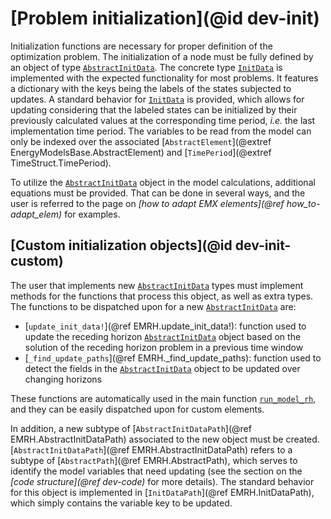 # [Problem initialization](@id dev-init)

Initialization functions are necessary for proper definition of the optimization problem.
The initialization of a node must be fully defined by an object of type [`AbstractInitData`](@ref).
The concrete type [`InitData`](@ref) is implemented with the expected functionality for most problems.
It features a dictionary with the keys being the labels of the states subjected to updates.
A standard behavior for [`InitData`](@ref) is provided, which allows for updating considering that the labeled states can be initialized by their previously calculated values at the corresponding time period, *i.e.* the last implementation time period.
The variables to be read from the model can only be indexed over the associated [`AbstractElement`](@extref EnergyModelsBase.AbstractElement) and [`TimePeriod`](@extref TimeStruct.TimePeriod).

To utilize the [`AbstractInitData`](@ref) object in the model calculations, additional equations must be provided.
That can be done in several ways, and the user is referred to the page on *[how to adapt EMX elements](@ref how_to-adapt_elem)* for examples.

## [Custom initialization objects](@id dev-init-custom)

The user that implements new [`AbstractInitData`](@ref) types must implement methods for the functions that process this object, as well as extra types.
The functions to be dispatched upon for a new [`AbstractInitData`](@ref) are:

- [`update_init_data!`](@ref EMRH.update_init_data!): function used to update the receding horizon [`AbstractInitData`](@ref) object based on the solution of the receding horizon problem in a previous time window
- [`_find_update_paths`](@ref EMRH._find_update_paths): function used to detect the fields in the [`AbstractInitData`](@ref) object to be updated over changing horizons

These functions are automatically used in the main function [`run_model_rh`](@ref), and they can be easily dispatched upon for custom elements.

In addition, a new subtype of [`AbstractInitDataPath`](@ref EMRH.AbstractInitDataPath) associated to the new object must be created.
[`AbstractInitDataPath`](@ref EMRH.AbstractInitDataPath) refers to a subtype of [`AbstractPath`](@ref EMRH.AbstractPath), which serves to identify the model variables that need updating (see the section on the *[code structure](@ref dev-code)* for more details).
The standard behavior for this object is implemented in [`InitDataPath`](@ref EMRH.InitDataPath), which simply contains the variable key to be updated.
